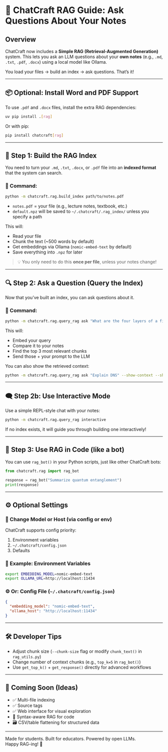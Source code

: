 # 🧠 ChatCraft RAG Guide: Ask Questions About Your Notes

## Overview
ChatCraft now includes a **Simple RAG (Retrieval-Augmented Generation)** system. This lets you ask an LLM questions about your **own notes** (e.g., `.md`, `.txt`, `.pdf`, `.docx`) using a local model like Ollama.

You load your files → build an index → ask questions. That’s it!

---

## 📦 Optional: Install Word and PDF Support

To use `.pdf` and `.docx` files, install the extra RAG dependencies:

```bash
uv pip install .[rag]
```

Or with pip:

```bash
pip install chatcraft[rag]
```

---

## 🔧 Step 1: Build the RAG Index

You need to turn your `.md`, `.txt`, `.docx`, or `.pdf` file into an **indexed format** that the system can search.

### 🔨 Command:
```bash
python -m chatcraft.rag.build_index path/to/notes.pdf
```

- `notes.pdf` = your file (e.g., lecture notes, textbook, etc.)
- `default.npz` will be saved to `~/.chatcraft/.rag_index/` unless you specify a path

This will:
- Read your file
- Chunk the text (~500 words by default)
- Get embeddings via Ollama (`nomic-embed-text` by default)
- Save everything into `.npz` for later

> 💡 You only need to do this **once per file**, unless your notes change!

---

## 🔍 Step 2: Ask a Question (Query the Index)

Now that you’ve built an index, you can ask questions about it.

### 🧪 Command:
```bash
python -m chatcraft.rag.query_rag ask "What are the four layers of a firewall?"
```

This will:
- Embed your query
- Compare it to your notes
- Find the top 3 most relevant chunks
- Send those + your prompt to the LLM

You can also show the retrieved context:

```bash
python -m chatcraft.rag.query_rag ask "Explain DNS" --show-context --show-scores
```

---

## 🗨️ Step 2b: Use Interactive Mode

Use a simple REPL-style chat with your notes:

```bash
python -m chatcraft.rag.query_rag interactive
```

If no index exists, it will guide you through building one interactively!

---

## 🤖 Step 3: Use RAG in Code (like a bot)

You can use `rag_bot()` in your Python scripts, just like other ChatCraft bots:

```python
from chatcraft.rag import rag_bot

response = rag_bot("Summarize quantum entanglement")
print(response)
```

---

## ⚙️ Optional Settings

### 🔁 Change Model or Host (via config or env)

ChatCraft supports config priority:

1. Environment variables
2. `~/.chatcraft/config.json`
3. Defaults

### 🧪 Example: Environment Variables

```bash
export EMBEDDING_MODEL=nomic-embed-text
export OLLAMA_URL=http://localhost:11434
```

### ⚙️ Or: Config File (`~/.chatcraft/config.json`)
```json
{
  "embedding_model": "nomic-embed-text",
  "ollama_host": "http://localhost:11434"
}
```

---

## 🛠️ Developer Tips

- Adjust chunk size (`--chunk-size` flag or modify `chunk_text()` in `rag_utils.py`)
- Change number of context chunks (e.g., `top_k=5` in `rag_bot()`)
- Use `get_top_k()` + `get_response()` directly for advanced workflows

---

## 🏁 Coming Soon (Ideas)
- ✅ Multi-file indexing
- ✅ Source tags
- ✅ Web interface for visual exploration
- 🧠 Syntax-aware RAG for code
- 🗃️ CSV/table flattening for structured data

---

Made for students. Built for educators. Powered by open LLMs.  
Happy RAG-ing! 🚀
